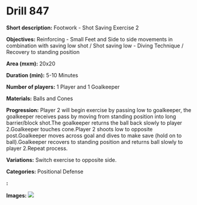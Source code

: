 # Drill 847

**Short description:**
Footwork - Shot Saving Exercise 2

**Objectives:**
Reinforcing - Small Feet and Side to side movements in combination with saving low shot / Shot saving low - Diving Technique / Recovery to standing position

**Area (mxm):**
20x20

**Duration (min):**
5-10 Minutes

**Number of players:**
1 Player and 1 Goalkeeper

**Materials:**
Balls and Cones

**Progression:**
Player 2 will begin exercise by passing low to goalkeeper, the goalkeeper receives pass by moving from standing position into long barrier/block shot.The goalkeeper returns the ball back slowly to player 2.Goalkeeper touches cone.Player 2 shoots low to opposite post.Goalkeeper moves across goal and dives to make save (hold on to ball).Goalkeeper recovers to standing position and returns ball slowly to player 2.Repeat process.

**Variations:**
Switch exercise to opposite side.

**Categories:**
Positional Defense

**:**


**Images:**
![](https://www.coachingfutsal.com/\images\4c9aa3f9589ec8f346dfcde64f9132d3c2aecc1c6240469598456a1edb126540eb2ac49d4e3ab62ca83be816e334dbbbb5d337fcd93ec836830dc60be9bcfb735045dd9b130d6.png)

